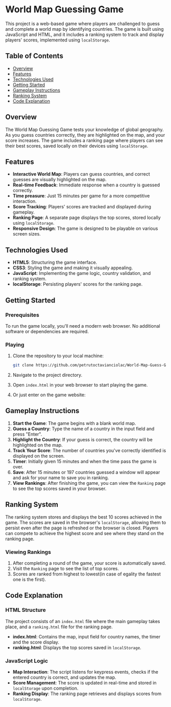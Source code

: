 # World Map Guessing Game

This project is a web-based game where players are challenged to guess and complete a world map by identifying countries. The game is built using JavaScript and HTML, and it includes a ranking system to track and display players' scores, implemented using `localStorage`.

## Table of Contents

- [Overview](#overview)
- [Features](#features)
- [Technologies Used](#technologies-used)
- [Getting Started](#getting-started)
- [Gameplay Instructions](#gameplay-instructions)
- [Ranking System](#ranking-system)
- [Code Explanation](#code-explanation)

## Overview

The World Map Guessing Game tests your knowledge of global geography. As you guess countries correctly, they are highlighted on the map, and your score increases. The game includes a ranking page where players can see their best scores, saved locally on their devices using `localStorage`.

## Features

- **Interactive World Map**: Players can guess countries, and correct guesses are visually highlighted on the map.
- **Real-time Feedback**: Immediate response when a country is guessed correctly.
- **Time preasure**: Just 15 minutes per game for a more competitive interaction.
- **Score Tracking**: Players' scores are tracked and displayed during gameplay.
- **Ranking Page**: A separate page displays the top scores, stored locally using `localStorage`.
- **Responsive Design**: The game is designed to be playable on various screen sizes.

## Technologies Used

- **HTML5**: Structuring the game interface.
- **CSS3**: Styling the game and making it visually appealing.
- **JavaScript**: Implementing the game logic, country validation, and ranking system.
- **localStorage**: Persisting players' scores for the ranking page.

## Getting Started

### Prerequisites

To run the game locally, you'll need a modern web browser. No additional software or dependencies are required.

### Playing

1. Clone the repository to your local machine:

    ```bash
    git clone https://github.com/petrutoctavianciolac/World-Map-Guess-Game.git
    ```

2. Navigate to the project directory.

3. Open `index.html` in your web browser to start playing the game.

4. Or just enter on the game website: 

## Gameplay Instructions

1. **Start the Game**: The game begins with a blank world map.
2. **Guess a Country**: Type the name of a country in the input field and press "Enter".
3. **Highlight the Country**: If your guess is correct, the country will be highlighted on the map.
4. **Track Your Score**: The number of countries you've correctly identified is displayed on the screen.
5. **Timer**: Initially given 15 minutes and when the time pass the game is over.
6. **Save**: After 15 minutes or 197 countries guessed a window will appear and ask for your name to save you in ranking.
7. **View Rankings**: After finishing the game, you can view the `Ranking` page to see the top scores saved in your browser.

## Ranking System

The ranking system stores and displays the best 10 scores achieved in the game. The scores are saved in the browser's `localStorage`, allowing them to persist even after the page is refreshed or the browser is closed. Players can compete to achieve the highest score and see where they stand on the ranking page.

### Viewing Rankings

1. After completing a round of the game, your score is automatically saved.
2. Visit the `Ranking` page to see the list of top scores.
3. Scores are ranked from highest to lowest(in case of egality the fastest one is the first).

## Code Explanation

### HTML Structure

The project consists of an `index.html` file where the main gameplay takes place, and a `ranking.html` file for the ranking page.

- **index.html**: Contains the map, input field for country names, the timer and the score display.
- **ranking.html**: Displays the top scores saved in `localStorage`.

### JavaScript Logic

- **Map Interaction**: The script listens for keypress events, checks if the entered country is correct, and updates the map.
- **Score Management**: The score is updated in real-time and stored in `localStorage` upon completion.
- **Ranking Display**: The ranking page retrieves and displays scores from `localStorage`.

